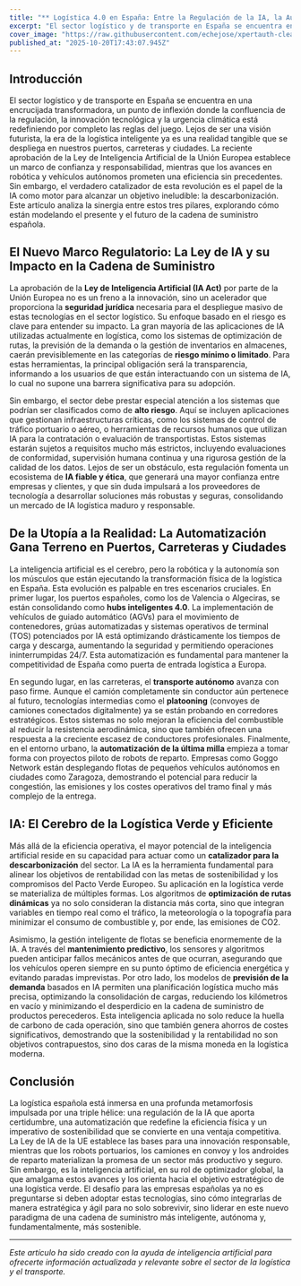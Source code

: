 ```yaml
---
title: "** Logística 4.0 en España: Entre la Regulación de la IA, la Automatización Imparable y el Imperativo Sostenible"
excerpt: "El sector logístico y de transporte en España se encuentra en una encrucijada transformadora, un punto de inflexión donde la confluencia de la regulación, la innovación tecnológica y la urgencia climá..."
cover_image: "https://raw.githubusercontent.com/echejose/xpertauth-clean/main/images/blog/20251020T174308.jpg"
published_at: "2025-10-20T17:43:07.945Z"
---
```


## Introducción
El sector logístico y de transporte en España se encuentra en una encrucijada transformadora, un punto de inflexión donde la confluencia de la regulación, la innovación tecnológica y la urgencia climática está redefiniendo por completo las reglas del juego. Lejos de ser una visión futurista, la era de la logística inteligente ya es una realidad tangible que se despliega en nuestros puertos, carreteras y ciudades. La reciente aprobación de la Ley de Inteligencia Artificial de la Unión Europea establece un marco de confianza y responsabilidad, mientras que los avances en robótica y vehículos autónomos prometen una eficiencia sin precedentes. Sin embargo, el verdadero catalizador de esta revolución es el papel de la IA como motor para alcanzar un objetivo ineludible: la descarbonización. Este artículo analiza la sinergia entre estos tres pilares, explorando cómo están modelando el presente y el futuro de la cadena de suministro española.

## El Nuevo Marco Regulatorio: La Ley de IA y su Impacto en la Cadena de Suministro
La aprobación de la **Ley de Inteligencia Artificial (IA Act)** por parte de la Unión Europea no es un freno a la innovación, sino un acelerador que proporciona la **seguridad jurídica** necesaria para el despliegue masivo de estas tecnologías en el sector logístico. Su enfoque basado en el riesgo es clave para entender su impacto. La gran mayoría de las aplicaciones de IA utilizadas actualmente en logística, como los sistemas de optimización de rutas, la previsión de la demanda o la gestión de inventarios en almacenes, caerán previsiblemente en las categorías de **riesgo mínimo o limitado**. Para estas herramientas, la principal obligación será la transparencia, informando a los usuarios de que están interactuando con un sistema de IA, lo cual no supone una barrera significativa para su adopción.

Sin embargo, el sector debe prestar especial atención a los sistemas que podrían ser clasificados como de **alto riesgo**. Aquí se incluyen aplicaciones que gestionan infraestructuras críticas, como los sistemas de control de tráfico portuario o aéreo, o herramientas de recursos humanos que utilizan IA para la contratación o evaluación de transportistas. Estos sistemas estarán sujetos a requisitos mucho más estrictos, incluyendo evaluaciones de conformidad, supervisión humana continua y una rigurosa gestión de la calidad de los datos. Lejos de ser un obstáculo, esta regulación fomenta un ecosistema de **IA fiable y ética**, que generará una mayor confianza entre empresas y clientes, y que sin duda impulsará a los proveedores de tecnología a desarrollar soluciones más robustas y seguras, consolidando un mercado de IA logística maduro y responsable.

## De la Utopía a la Realidad: La Automatización Gana Terreno en Puertos, Carreteras y Ciudades
La inteligencia artificial es el cerebro, pero la robótica y la autonomía son los músculos que están ejecutando la transformación física de la logística en España. Esta evolución es palpable en tres escenarios cruciales. En primer lugar, los puertos españoles, como los de Valencia o Algeciras, se están consolidando como **hubs inteligentes 4.0**. La implementación de vehículos de guiado automático (AGVs) para el movimiento de contenedores, grúas automatizadas y sistemas operativos de terminal (TOS) potenciados por IA está optimizando drásticamente los tiempos de carga y descarga, aumentando la seguridad y permitiendo operaciones ininterrumpidas 24/7. Esta automatización es fundamental para mantener la competitividad de España como puerta de entrada logística a Europa.

En segundo lugar, en las carreteras, el **transporte autónomo** avanza con paso firme. Aunque el camión completamente sin conductor aún pertenece al futuro, tecnologías intermedias como el **platooning** (convoyes de camiones conectados digitalmente) ya se están probando en corredores estratégicos. Estos sistemas no solo mejoran la eficiencia del combustible al reducir la resistencia aerodinámica, sino que también ofrecen una respuesta a la creciente escasez de conductores profesionales. Finalmente, en el entorno urbano, la **automatización de la última milla** empieza a tomar forma con proyectos piloto de robots de reparto. Empresas como Goggo Network están desplegando flotas de pequeños vehículos autónomos en ciudades como Zaragoza, demostrando el potencial para reducir la congestión, las emisiones y los costes operativos del tramo final y más complejo de la entrega.

## IA: El Cerebro de la Logística Verde y Eficiente
Más allá de la eficiencia operativa, el mayor potencial de la inteligencia artificial reside en su capacidad para actuar como un **catalizador para la descarbonización** del sector. La IA es la herramienta fundamental para alinear los objetivos de rentabilidad con las metas de sostenibilidad y los compromisos del Pacto Verde Europeo. Su aplicación en la logística verde se materializa de múltiples formas. Los algoritmos de **optimización de rutas dinámicas** ya no solo consideran la distancia más corta, sino que integran variables en tiempo real como el tráfico, la meteorología o la topografía para minimizar el consumo de combustible y, por ende, las emisiones de CO2.

Asimismo, la gestión inteligente de flotas se beneficia enormemente de la IA. A través del **mantenimiento predictivo**, los sensores y algoritmos pueden anticipar fallos mecánicos antes de que ocurran, asegurando que los vehículos operen siempre en su punto óptimo de eficiencia energética y evitando paradas imprevistas. Por otro lado, los modelos de **previsión de la demanda** basados en IA permiten una planificación logística mucho más precisa, optimizando la consolidación de cargas, reduciendo los kilómetros en vacío y minimizando el desperdicio en la cadena de suministro de productos perecederos. Esta inteligencia aplicada no solo reduce la huella de carbono de cada operación, sino que también genera ahorros de costes significativos, demostrando que la sostenibilidad y la rentabilidad no son objetivos contrapuestos, sino dos caras de la misma moneda en la logística moderna.

## Conclusión
La logística española está inmersa en una profunda metamorfosis impulsada por una triple hélice: una regulación de la IA que aporta certidumbre, una automatización que redefine la eficiencia física y un imperativo de sostenibilidad que se convierte en una ventaja competitiva. La Ley de IA de la UE establece las bases para una innovación responsable, mientras que los robots portuarios, los camiones en convoy y los androides de reparto materializan la promesa de un sector más productivo y seguro. Sin embargo, es la inteligencia artificial, en su rol de optimizador global, la que amalgama estos avances y los orienta hacia el objetivo estratégico de una logística verde. El desafío para las empresas españolas ya no es preguntarse si deben adoptar estas tecnologías, sino cómo integrarlas de manera estratégica y ágil para no solo sobrevivir, sino liderar en este nuevo paradigma de una cadena de suministro más inteligente, autónoma y, fundamentalmente, más sostenible.

---

*Este artículo ha sido creado con la ayuda de inteligencia artificial para ofrecerte información actualizada y relevante sobre el sector de la logística y el transporte.*
